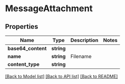 # MessageAttachment

## Properties
Name | Type | Description | Notes
------------ | ------------- | ------------- | -------------
**base64_content** | **string** |  | 
**name** | **string** | Filename | 
**content_type** | **string** |  | 

[[Back to Model list]](../README.md#documentation-for-models) [[Back to API list]](../README.md#documentation-for-api-endpoints) [[Back to README]](../README.md)


